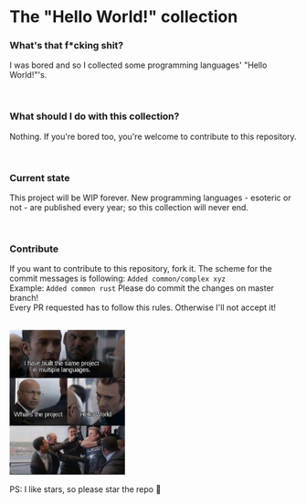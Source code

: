 # The "Hello World!" collection

### What's that f*cking shit?
I was bored and so I collected some programming languages' "Hello World!"'s. 

<br/>

### What should I do with this collection?
Nothing. If you're bored too, you're welcome to contribute to this repository.

<br/>

### Current state
This project will be WIP forever. New programming languages - esoteric or not - are published every year; so this
collection will never end.

<br/>

### Contribute
If you want to contribute to this repository, fork it. The scheme for the commit messages is following:
`Added common/complex xyz` <br/>
Example: `Added common rust`
Please do commit the changes on master branch! <br/>
Every PR requested has to follow this rules. Otherwise I'll not accept it!

<br/>

<img src="assets/meme.jpg" alt="Just a meme ^" width="40%" height="40%"/>

<br/>

PS: I like stars, so please star the repo :rofl:
